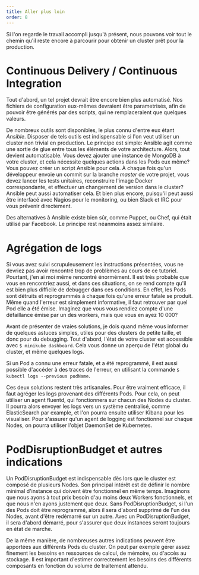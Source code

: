 ```yaml
---
title: Aller plus loin
order: 8
---
```


Si l'on regarde le travail accompli jusqu'à présent, nous pouvons voir tout le chemin qu'il reste encore à parcourir pour obtenir un cluster prêt pour la production.

# Continuous Delivery / Continuous Integration

Tout d'abord, un tel projet devrait être encore bien plus automatisé. Nos fichiers de configuration eux-mêmes devraient être parametrisés, afin de pouvoir être générés par des scripts, qui ne remplaceraient que quelques valeurs. 

De nombreux outils sont disponibles, le plus connu d'entre eux étant *Ansible*. Disposer de tels outils est indispensable si l'on veut utiliser un cluster non trivial en production. Le principe est simple: Ansible agit comme une sortie de glue entre tous les éléments de votre architecture. Alors, tout devient automatisable. Vous devez ajouter une instance de MongoDB à votre cluster, et cela nécessite quelques actions dans les Pods eux même? Vous pouvez créer un script Ansible pour cela. À chaque fois qu'un développeur envoie un commit sur la branche *master* de votre projet, vous devez lancer les tests unitaires, reconstruire l'image Docker correspondante, et effectuer un changement de version dans le cluster? Ansible peut aussi automatiser cela. Et bien plus encore, puisqu'il peut aussi être interfacé avec Nagios pour le monitoring, ou bien Slack et IRC pour vous prévenir directement.

Des alternatives à Ansible existe bien sûr, comme Puppet, ou Chef, qui était utilisé par Facebook. Le principe rest néanmoins assez similaire.

# Agrégation de logs

Si vous avez suivi scrupuleusement les instructions présentées, vous ne devriez pas avoir rencontré trop de problèmes au cours de ce tutoriel. Pourtant, j'en ai moi même rencontré énormément.  Il est très probable que vous en rencontriez aussi, et dans ces situations, on se rend compte qu'il est bien plus difficile de debugger dans ces conditions. En effet, les Pods sont détruits et reprogrammés à chaque fois qu'une erreur fatale se produit. Même quand l'erreur est simplement informative, il faut retrouver par quel Pod elle a été émise. Imaginez que vous vous rendiez compte d'une défaillance émise par un des workers, mais que vous en ayez 10 000?

Avant de présenter de vraies solutions, je dois quand même vous informer de quelques astuces simples, utiles pour des clusters de petite taille, et donc pour du debugging. Tout d'abord, l'état de votre cluster est accessible avec `$ minikube dashboard`. Cela vous donne un aperçu de l'état global du cluster, et même quelques logs.

Si un Pod a connu une erreur fatale, et a été reprogrammé, il est aussi possible d'accéder à des traces de l'erreur, en utilisant la commande `$ kubectl logs --previous podName`.

Ces deux solutions restent très artisanales. Pour être vraiment efficace, il faut agréger les logs provenant des différents Pods. Pour cela, on peut utiliser un agent fluentd, qui fonctionnera sur chacun des Nodes du cluster. Il pourra alors envoyer les logs vers un système centralisé, comme ElasticSearch par example, et l'on pourra ensuite utiliser Kibana pour les visualiser. Pour s'assurer qu'un agent de logging est fonctionnel sur chaque Nodes, on pourra utiliser l'objet DaemonSet de Kubernetes.

# PodDisruptionBudget et autres indications

Un PodDisruptionBudget est indispensable dès lors que le cluster est composé de plusieurs Nodes. Son principal intérêt est de définir le nombre minimal d'instance qui doivent être fonctionnel en même temps. Imaginons que nous ayons à tout prix besoin d'au moins deux Workers fonctionnels, et que nous n'en ayons justement que deux. Sans PodDisruptionBudget, si l'un des Pods doit être reprogrammé, alors il sera d'abord supprimé de l'un des Nodes, avant d'être redémarré sur un autre. Avec un PodDisruptionBudget, il sera d'abord démarré, pour s'assurer que deux instances seront toujours en état de marche.

De la même manière, de nombreuses autres indications peuvent être apportées aux différents Pods du cluster. On peut par exemple gérer assez finement les besoins en ressources de calcul, de mémoire, ou d'accès au stockage. Il est important d'estimer correctement les besoins des différents composants en fonction du volume de traitement attendu.
